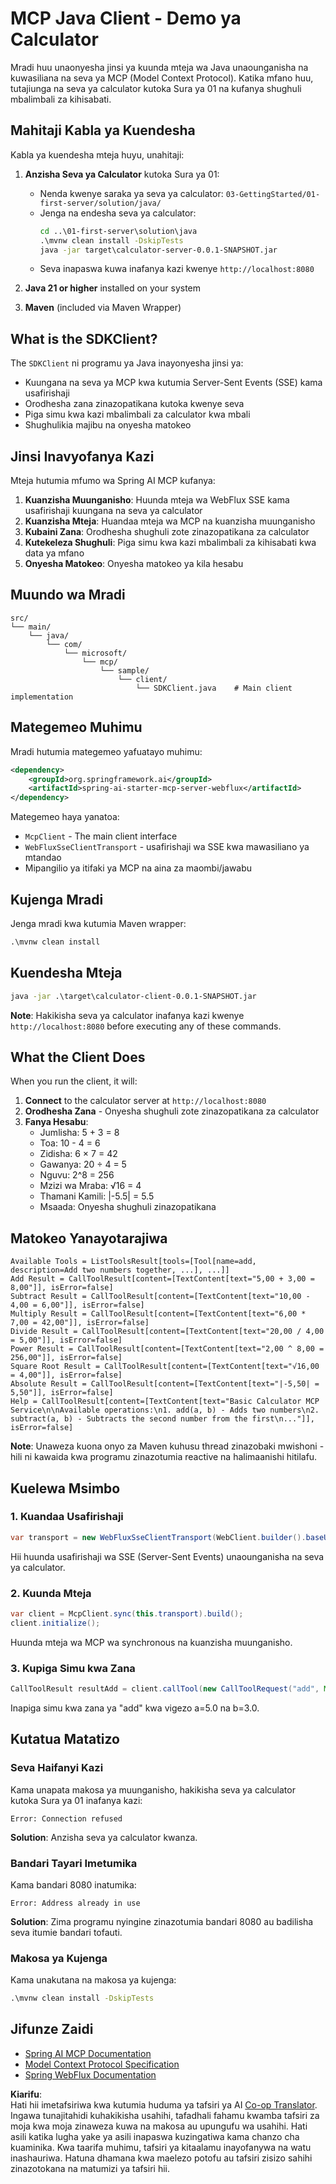 <!--
CO_OP_TRANSLATOR_METADATA:
{
  "original_hash": "7074b9f4c8cd147c1c10f569d8508c82",
  "translation_date": "2025-06-11T13:15:11+00:00",
  "source_file": "03-GettingStarted/02-client/solution/java/README.md",
  "language_code": "sw"
}
-->
# MCP Java Client - Demo ya Calculator

Mradi huu unaonyesha jinsi ya kuunda mteja wa Java unaounganisha na kuwasiliana na seva ya MCP (Model Context Protocol). Katika mfano huu, tutajiunga na seva ya calculator kutoka Sura ya 01 na kufanya shughuli mbalimbali za kihisabati.

## Mahitaji Kabla ya Kuendesha

Kabla ya kuendesha mteja huyu, unahitaji:

1. **Anzisha Seva ya Calculator** kutoka Sura ya 01:
   - Nenda kwenye saraka ya seva ya calculator: `03-GettingStarted/01-first-server/solution/java/`
   - Jenga na endesha seva ya calculator:
     ```cmd
     cd ..\01-first-server\solution\java
     .\mvnw clean install -DskipTests
     java -jar target\calculator-server-0.0.1-SNAPSHOT.jar
     ```
   - Seva inapaswa kuwa inafanya kazi kwenye `http://localhost:8080`

2. **Java 21 or higher** installed on your system
3. **Maven** (included via Maven Wrapper)

## What is the SDKClient?

The `SDKClient` ni programu ya Java inayonyesha jinsi ya:
- Kuungana na seva ya MCP kwa kutumia Server-Sent Events (SSE) kama usafirishaji
- Orodhesha zana zinazopatikana kutoka kwenye seva
- Piga simu kwa kazi mbalimbali za calculator kwa mbali
- Shughulikia majibu na onyesha matokeo

## Jinsi Inavyofanya Kazi

Mteja hutumia mfumo wa Spring AI MCP kufanya:

1. **Kuanzisha Muunganisho**: Huunda mteja wa WebFlux SSE kama usafirishaji kuungana na seva ya calculator
2. **Kuanzisha Mteja**: Huandaa mteja wa MCP na kuanzisha muunganisho
3. **Kubaini Zana**: Orodhesha shughuli zote zinazopatikana za calculator
4. **Kutekeleza Shughuli**: Piga simu kwa kazi mbalimbali za kihisabati kwa data ya mfano
5. **Onyesha Matokeo**: Onyesha matokeo ya kila hesabu

## Muundo wa Mradi

```
src/
└── main/
    └── java/
        └── com/
            └── microsoft/
                └── mcp/
                    └── sample/
                        └── client/
                            └── SDKClient.java    # Main client implementation
```

## Mategemeo Muhimu

Mradi hutumia mategemeo yafuatayo muhimu:

```xml
<dependency>
    <groupId>org.springframework.ai</groupId>
    <artifactId>spring-ai-starter-mcp-server-webflux</artifactId>
</dependency>
```

Mategemeo haya yanatoa:
- `McpClient` - The main client interface
- `WebFluxSseClientTransport` - usafirishaji wa SSE kwa mawasiliano ya mtandao
- Mipangilio ya itifaki ya MCP na aina za maombi/jawabu

## Kujenga Mradi

Jenga mradi kwa kutumia Maven wrapper:

```cmd
.\mvnw clean install
```

## Kuendesha Mteja

```cmd
java -jar .\target\calculator-client-0.0.1-SNAPSHOT.jar
```

**Note**: Hakikisha seva ya calculator inafanya kazi kwenye `http://localhost:8080` before executing any of these commands.

## What the Client Does

When you run the client, it will:

1. **Connect** to the calculator server at `http://localhost:8080`
2. **Orodhesha Zana** - Onyesha shughuli zote zinazopatikana za calculator
3. **Fanya Hesabu**:
   - Jumlisha: 5 + 3 = 8
   - Toa: 10 - 4 = 6
   - Zidisha: 6 × 7 = 42
   - Gawanya: 20 ÷ 4 = 5
   - Nguvu: 2^8 = 256
   - Mzizi wa Mraba: √16 = 4
   - Thamani Kamili: |-5.5| = 5.5
   - Msaada: Onyesha shughuli zinazopatikana

## Matokeo Yanayotarajiwa

```
Available Tools = ListToolsResult[tools=[Tool[name=add, description=Add two numbers together, ...], ...]]
Add Result = CallToolResult[content=[TextContent[text="5,00 + 3,00 = 8,00"]], isError=false]
Subtract Result = CallToolResult[content=[TextContent[text="10,00 - 4,00 = 6,00"]], isError=false]
Multiply Result = CallToolResult[content=[TextContent[text="6,00 * 7,00 = 42,00"]], isError=false]
Divide Result = CallToolResult[content=[TextContent[text="20,00 / 4,00 = 5,00"]], isError=false]
Power Result = CallToolResult[content=[TextContent[text="2,00 ^ 8,00 = 256,00"]], isError=false]
Square Root Result = CallToolResult[content=[TextContent[text="√16,00 = 4,00"]], isError=false]
Absolute Result = CallToolResult[content=[TextContent[text="|-5,50| = 5,50"]], isError=false]
Help = CallToolResult[content=[TextContent[text="Basic Calculator MCP Service\n\nAvailable operations:\n1. add(a, b) - Adds two numbers\n2. subtract(a, b) - Subtracts the second number from the first\n..."]], isError=false]
```

**Note**: Unaweza kuona onyo za Maven kuhusu thread zinazobaki mwishoni - hili ni kawaida kwa programu zinazotumia reactive na halimaanishi hitilafu.

## Kuelewa Msimbo

### 1. Kuandaa Usafirishaji
```java
var transport = new WebFluxSseClientTransport(WebClient.builder().baseUrl("http://localhost:8080"));
```
Hii huunda usafirishaji wa SSE (Server-Sent Events) unaounganisha na seva ya calculator.

### 2. Kuunda Mteja
```java
var client = McpClient.sync(this.transport).build();
client.initialize();
```
Huunda mteja wa MCP wa synchronous na kuanzisha muunganisho.

### 3. Kupiga Simu kwa Zana
```java
CallToolResult resultAdd = client.callTool(new CallToolRequest("add", Map.of("a", 5.0, "b", 3.0)));
```
Inapiga simu kwa zana ya "add" kwa vigezo a=5.0 na b=3.0.

## Kutatua Matatizo

### Seva Haifanyi Kazi
Kama unapata makosa ya muunganisho, hakikisha seva ya calculator kutoka Sura ya 01 inafanya kazi:
```
Error: Connection refused
```
**Solution**: Anzisha seva ya calculator kwanza.

### Bandari Tayari Imetumika
Kama bandari 8080 inatumika:
```
Error: Address already in use
```
**Solution**: Zima programu nyingine zinazotumia bandari 8080 au badilisha seva itumie bandari tofauti.

### Makosa ya Kujenga
Kama unakutana na makosa ya kujenga:
```cmd
.\mvnw clean install -DskipTests
```

## Jifunze Zaidi

- [Spring AI MCP Documentation](https://docs.spring.io/spring-ai/reference/api/mcp/)
- [Model Context Protocol Specification](https://modelcontextprotocol.io/)
- [Spring WebFlux Documentation](https://docs.spring.io/spring-framework/docs/current/reference/html/web-reactive.html)

**Kiarifu**:  
Hati hii imetafsiriwa kwa kutumia huduma ya tafsiri ya AI [Co-op Translator](https://github.com/Azure/co-op-translator). Ingawa tunajitahidi kuhakikisha usahihi, tafadhali fahamu kwamba tafsiri za moja kwa moja zinaweza kuwa na makosa au upungufu wa usahihi. Hati asili katika lugha yake ya asili inapaswa kuzingatiwa kama chanzo cha kuaminika. Kwa taarifa muhimu, tafsiri ya kitaalamu inayofanywa na watu inashauriwa. Hatuna dhamana kwa maelezo potofu au tafsiri zisizo sahihi zinazotokana na matumizi ya tafsiri hii.
